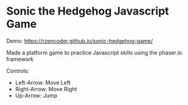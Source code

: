 # Sonic the Hedgehog Javascript Game

Demo: https://rzencoder.github.io/sonic-hedgehog-game/

Made a platform game to practice Javascript skills using the phaser.io framework

Controls:
  * Left-Arrow: Move Left
  * Right-Arrow: Move Right
  * Up-Arrow: Jump
